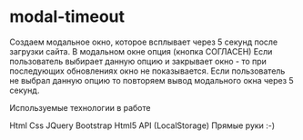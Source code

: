 # modal-timeout
Создаем модальное окно, которое всплывает через 5 секунд после загрузки сайта.
В модальном окне опция (кнопка СОГЛАСЕН)
Если пользователь выбирает данную опцию и закрывает окно - то при последующих обновлениях окно не показывается.
Если пользователь не выбрал данную опцию то повторяем вывод модального окна через 5 секунд.

Используемые технологии в работе

Html
Css
JQuery
Bootstrap
Html5 API (LocalStorage)
Прямые руки :-)
